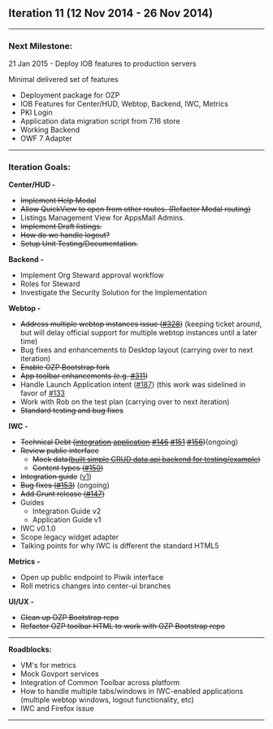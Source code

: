 ## Iteration 11 (12 Nov 2014 -  26 Nov 2014)

***

### Next Milestone:
21 Jan 2015 - Deploy IOB features to production servers

Minimal delivered set of features
* Deployment package for OZP
* IOB Features for Center/HUD, Webtop, Backend, IWC, Metrics
* PKI Login
* Application data migration script from 7.16 store
* Working Backend
* OWF 7 Adapter

***

### Iteration Goals:
**Center/HUD -**
* ~~Implement Help Modal~~
* ~~Allow QuickView to open from other routes. (Refactor Modal routing)~~
* Listings Management View for AppsMall Admins.
* ~~Implement Draft listings.~~
* ~~How do we handle logout?~~
* ~~Setup Unit Testing/Documentation.~~

**Backend -**
* Implement Org Steward approval workflow
* Roles for Steward
* Investigate the Security Solution for the Implementation

**Webtop -**
* ~~Address multiple webtop instances issue ([#328](https://github.com/ozone-development/ozp-webtop/issues/328))~~ (keeping ticket around, but will delay official support for multiple webtop instances until a later time)
* Bug fixes and enhancements to Desktop layout (carrying over to next iteration)
* ~~Enable OZP Bootstrap fork~~
* ~~App toolbar enhancements (e.g. [#311](https://github.com/ozone-development/ozp-webtop/issues/311))~~
* Handle Launch Application intent ([#187](https://github.com/ozone-development/ozp-webtop/issues/187)) (this work was sidelined in favor of [#133](https://github.com/ozone-development/ozp-webtop/issues/133)
* Work with Rob on the test plan (carrying over to next iteration)
* ~~Standard testing and bug fixes~~

**IWC -**
* ~~Technical Debt ([integration](https://github.com/ozone-development/ozp-iwc/wiki/IWC-Backend-Integration) [application](https://github.com/ozone-development/ozp-iwc/wiki/IWC-App-Integration) [#146](https://github.com/ozone-development/ozp-iwc/pull/146) [#151](https://github.com/ozone-development/ozp-iwc/pull/151) [#156](https://github.com/ozone-development/ozp-iwc/pull/156))~~(ongoing)
* ~~Review public interface~~
  * ~~Mock data([built simple CRUD data.api backend for testing/example](https://github.com/ozone-development/ozp-iwc-integrationDemo))~~
  * ~~Content types ([#150](https://github.com/ozone-development/ozp-iwc/pull/150))~~
* ~~Integration guide~~ ([v1](https://github.com/ozone-development/ozp-iwc/wiki/IWC-Backend-Integration))
* ~~Bug fixes ([#153](https://github.com/ozone-development/ozp-iwc/issues/153))~~ (ongoing)
* ~~Add Grunt release ([#147](https://github.com/ozone-development/ozp-iwc/issues/147))~~
* Guides
    * Integration Guide v2
    * Application Guide v1
* IWC v0.1.0
* Scope legacy widget adapter
* Talking points for why IWC is different the standard HTML5

**Metrics -**
* Open up public endpoint to Piwik interface
* Roll metrics changes into center-ui branches

**UI/UX -**
* ~~Clean up OZP Bootstrap repo~~
* ~~Refactor OZP toolbar HTML to work with OZP Bootstrap repo~~

***

**Roadblocks:**
* VM's for metrics
* Mock Govport services
* Integration of Common Toolbar across platform
* How to handle multiple tabs/windows in IWC-enabled applications (multiple webtop windows, logout functionality, etc)
* IWC and Firefox issue

***